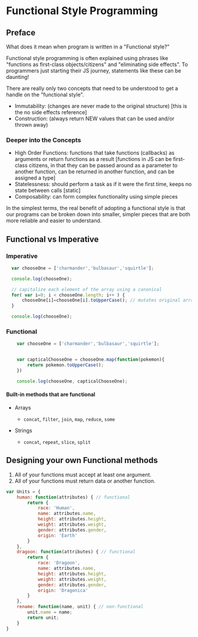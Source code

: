 # Functional Style Programming

## Preface
What does it mean when program is written in a "Functional style?"

Functional style programming is often explained using phrases like "functions as first-class objects/citizens" and "eliminating side effects". To programmers just starting their JS journey, statements like these can be daunting!

There are really only two concepts that need to be understood to get a handle on the "functional style".

* Immutability: (changes are never made to the original structure) [this is the no side effects reference]
* Construction: (always return NEW values that can be used and/or thrown away)

### Deeper into the Concepts
* High Order Functions: functions that take functions (callbacks) as arguments or return functions as a result [functions in JS can be first-class citizens, in that they can be passed around as a parameter to another function, can be returned in another function, and can be assigned a type]
* Statelessness: should perform a task as if it were the first time, keeps no state between calls [static]
* Composability: can form complex functionality using simple pieces

In the simplest terms, the real benefit of adopting a functional style is that our programs can be broken down into smaller, simpler pieces that are both more reliable and easier to understand.

## Functional vs Imperative

### Imperative

```javascript
  var chooseOne = ['charmander','bulbasaur','squirtle'];

  console.log(chooseOne);

  // capitalize each element of the array using a canonical
  for( var i=0; i < chooseOne.length; i++ ) {
      chooseOne[i]=chooseOne[i].toUpperCase(); // mutates original array, side-effects
  }

  console.log(chooseOne);
```

### Functional
```javascript
    var chooseOne = ['charmander','bulbasaur','squirtle'];


    var capticalChooseOne = chooseOne.map(function(pokemon){
        return pokemon.toUpperCase();
    })

    console.log(chooseOne, capticalChooseOne);
```

#### Built-in methods that are functional

* Arrays
    - `concat`, `filter`, `join`, `map`, `reduce`, `some`

* Strings
    - `concat`, `repeat`, `slice`, `split`

## Designing your own Functional methods

1. All of your functions must accept at least one argument.
2. All of your functions must return data or another function.

```javascript
var Units = {
    human: function(attributes) { // functional
        return {
            race: 'Human',
            name: attributes.name,
            height: attributes.height,
            weight: attributes.weight,
            gender: attributes.gender,
            origin: 'Earth'
        }
    },
    dragoon: function(attributes) { // functional
        return {
            race: 'Dragoon',
            name: attributes.name,
            height: attributes.height,
            weight: attributes.weight,
            gender: attributes.gender,
            origin: 'Dragonica'
        }        
    },
    rename: function(name, unit) { // non-functional
        unit.name = name;
        return unit;
    }
}
```
